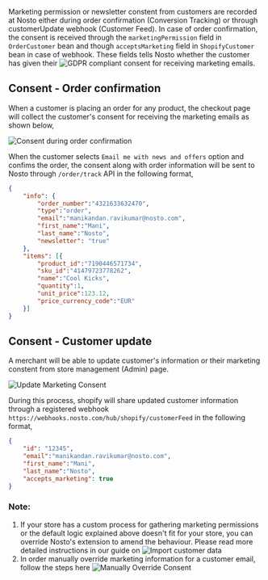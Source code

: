 Marketing permission or newsletter constent from customers are recorded at Nosto either during order confirmation (Conversion Tracking) or through customerUpdate webhook (Customer Feed). In case of order confirmation, the consent is received through the `marketingPermission` field in `OrderCustomer` bean and though `acceptsMarketing` field in `ShopifyCustomer` bean in case of webhook. These fields tells Nosto whether the customer has given their ![GDPR](https://www.eugdpr.org/) compliant consent for receiving marketing emails.

## Consent - Order confirmation
When a customer is placing an order for any product, the checkout page will collect the customer's consent for receiving the marketing emails as shown below,

![Consent during order confirmation](https://user-images.githubusercontent.com/82023195/136540098-3719ca4f-77e6-47d1-8dfa-525010885064.png)

When the customer selects `Email me with news and offers` option and confims the order, the consent along with order information will be sent to Nosto through `/order/track` API in the following format,

```json
{
    "info": {
        "order_number":"4321633632470",
        "type":"order",
        "email":"manikandan.ravikumar@nosto.com",
        "first_name":"Mani",
        "last_name":"Nosto", 
        "newsletter": "true"
    },
    "items": [{
        "product_id":"7190446571734",
        "sku_id":"41479723778262",
        "name":"Cool Kicks",
        "quantity":1,
        "unit_price":123.12,
        "price_currency_code":"EUR"
    }]
}
```

## Consent - Customer update
A merchant will be able to update customer's information or their marketing constent from store management (Admin) page. 

![Update Marketing Consent](https://user-images.githubusercontent.com/82023195/136540161-057d6c72-fa25-4785-aa56-19a48a016200.png)

During this process, shopify will share updated customer information through a registered webhook `https://webhooks.nosto.com/hub/shopify/customerFeed` in the following format,

```json
{
    "id": "12345",
    "email":"manikandan.ravikumar@nosto.com",
    "first_name":"Mani",
    "last_name":"Nosto", 
    "accepts_marketing": true
}
```

### Note: 
1. If your store has a custom process for gathering marketing permissions or the default logic explained above doesn't fit for your store, you can override Nosto's extension to amend the behaviour. Please read more detailed instructions in our guide on ![Import customer data](https://help.nosto.com/en/articles/2884483-how-to-import-customer-data-to-nosto-via-api)
2. In order manually override marketing information for a customer email, follow the steps here ![Manually Override Consent](https://docs.nosto.com/techdocs/apis/rest/customers/toggling-email-opt-in-using-the-consent-api)